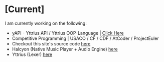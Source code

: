 # [Current]
I am currently working on the following:
- yAPI - Yttrius API / Yttrius OOP-Language | [Click Here](https://github.com/exoad/yAPI)
- Competitive Programming | USACO / CF / CDF / AtCoder / ProjectEuler
- Checkout this site's source code [here](https://github.com/exoad/exoad/tree/testing)
- Halcyon (Native Music Player + Audio Engine) [here](https://github.com/exoad/halcyon)
- Yttrius (Lexer) [here](https://github.com/exoad/yttriusAPI)
